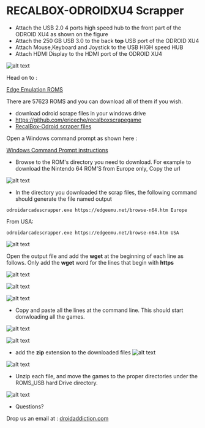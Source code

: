 # RECALBOX-ODROIDXU4 Scrapper

* Attach the USB 2.0 4 ports high speed hub to the front part of the ODROID XU4 as shown on the figure
* Attach the 250 GB USB 3.0 to the back **top** USB port of the ODROID XU4
* Attach Mouse,Keyboard and Joystick to the USB HIGH speed HUB
* Attach HDMI Display to the HDMI port of the ODROID XU4

 
![alt text](http://www.droidaddiction.com//installation.png "Logo Title Text 1")



Head on to :

[Edge Emulation ROMS](https://edgeemu.net/)

There are 57623 ROMS and you can download all of them if you wish.


* download odroid scrape files in your windows drive
* https://github.com/ericeche/recalboxscrapegame
* [RecalBox-Odroid scraper files](https://github.com/ericeche/recalboxscrapegame )


Open a Windows command prompt as shown here :

[Windows Command Prompt instructions](https://www.digitalcitizen.life/7-ways-launch-command-prompt-windows-7-windows-8)

* Browse to the ROM's directory you need to download. For example to download the Nintendo 64 ROM'S from Europe only, Copy the url  

![alt text](http://www.droidaddiction.com/odroid//odoroid/edgeemu1.PNG "Logo Title Text 1")


* In the directory you downloaded the scrap files, the following command should generate the file named output


```
odroidarcadescrapper.exe https://edgeemu.net/browse-n64.htm Europe

```
From USA:

```
odroidarcadescrapper.exe https://edgeemu.net/browse-n64.htm USA

```


![alt text](http://www.droidaddiction.com/odroid//odoroid/scrape1.PNG "Logo Title Text 1")

Open the output file and add the **wget** at the beginning of each line as follows. Only add the **wget** word for the lines that begin with **https** 

![alt text](http://www.droidaddiction.com/odroid//odoroid/scrape2.PNG "Logo Title Text 1")


![alt text](http://www.droidaddiction.com/odroid//odoroid/scrape3.PNG "Logo Title Text 1")


![alt text](http://www.droidaddiction.com/odroid//odoroid/scrape4.PNG "Logo Title Text 1")

* Copy and paste all the lines at the command line. This should start donwloading all the games.

![alt text](http://www.droidaddiction.com/odroid//odoroid/scrape5.PNG "Logo Title Text 1")

![alt text](http://www.droidaddiction.com/odroid//odoroid/scrape6.PNG "Logo Title Text 1")

* add the **zip** extension to the downloaded files
![alt text](http://www.droidaddiction.com/odroid//odoroid/scrape7.PNG "Logo Title Text 1")

![alt text](http://www.droidaddiction.com/odroid//odoroid/scrape8.PNG "Logo Title Text 1")

* Unzip  each file, and move the games to the proper directories under the ROMS_USB hard Drive directory.


![alt text](http://www.droidaddiction.com/game.png "Logo Title Text 1")



* Questions?

Drop us an email at : [droidaddiction.com](http://www.droidaddiction.com/)

